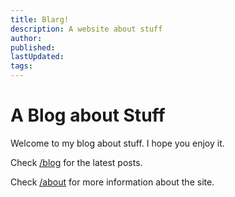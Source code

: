 ```yaml
---
title: Blarg!
description: A website about stuff
author:
published:
lastUpdated:
tags: 
---
```


# A Blog about Stuff

Welcome to my blog about stuff. I hope you enjoy it.

Check [/blog](/blog) for the latest posts.

Check [/about](/about) for more information about the site.

